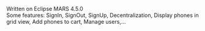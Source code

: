 Written on Eclipse MARS 4.5.0  
Some features: SignIn, SignOut, SignUp, Decentralization, Display phones in grid view, Add phones to cart, Manage users,...
